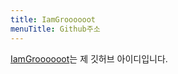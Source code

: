 ```yaml
---
title: IamGroooooot
menuTitle: Github주소
---
```


[IamGroooooot](https://github.com/IamGroooooot)는 제 깃허브 아이디입니다.

